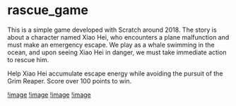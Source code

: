# rascue_game
This is a simple game developed with Scratch around 2018. The story is about a character named Xiao Hei, who encounters a plane malfunction and must make an emergency escape. We play as a whale swimming in the ocean, and upon seeing Xiao Hei in danger, we must take immediate action to rescue him.

Help Xiao Hei accumulate escape energy while avoiding the pursuit of the Grim Reaper. Score over 100 points to win.

[!image](./pics/pic0.png)
[!image](./pics/pic1.png)
[!image](./pics/pic2.png)
[!image](./pics/pic3.png)
